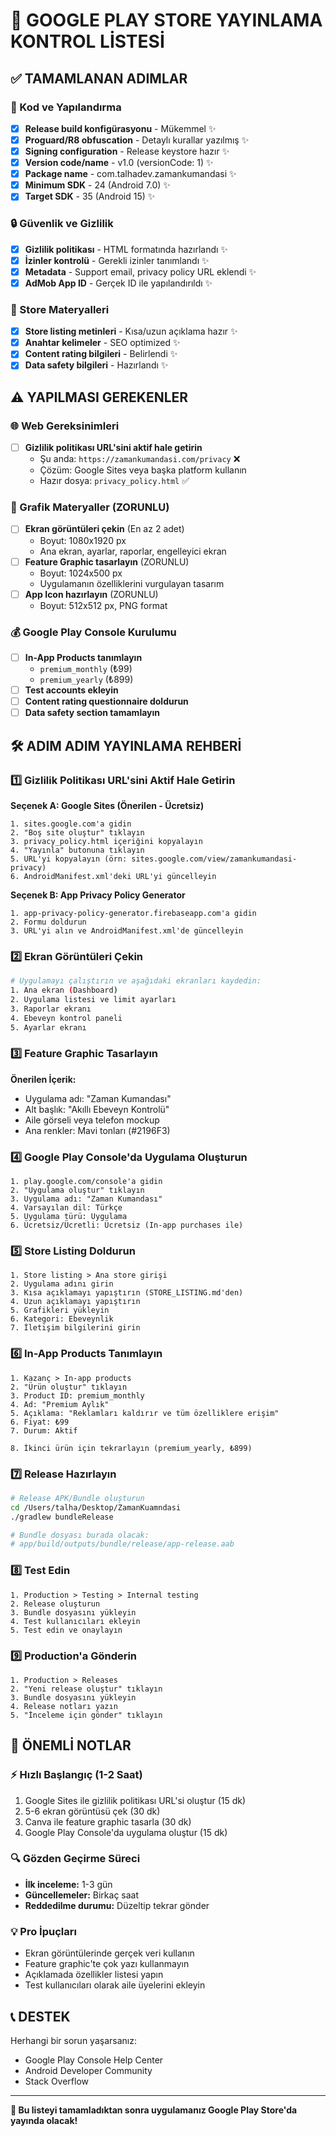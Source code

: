 # 🚀 GOOGLE PLAY STORE YAYINLAMA KONTROL LİSTESİ

## ✅ TAMAMLANAN ADIMLAR

### 📱 Kod ve Yapılandırma
- [x] **Release build konfigürasyonu** - Mükemmel ✨
- [x] **Proguard/R8 obfuscation** - Detaylı kurallar yazılmış ✨
- [x] **Signing configuration** - Release keystore hazır ✨
- [x] **Version code/name** - v1.0 (versionCode: 1) ✨
- [x] **Package name** - com.talhadev.zamankumandasi ✨
- [x] **Minimum SDK** - 24 (Android 7.0) ✨
- [x] **Target SDK** - 35 (Android 15) ✨

### 🔒 Güvenlik ve Gizlilik  
- [x] **Gizlilik politikası** - HTML formatında hazırlandı ✨
- [x] **İzinler kontrolü** - Gerekli izinler tanımlandı ✨
- [x] **Metadata** - Support email, privacy policy URL eklendi ✨
- [x] **AdMob App ID** - Gerçek ID ile yapılandırıldı ✨

### 📄 Store Materyalleri
- [x] **Store listing metinleri** - Kısa/uzun açıklama hazır ✨
- [x] **Anahtar kelimeler** - SEO optimized ✨
- [x] **Content rating bilgileri** - Belirlendi ✨
- [x] **Data safety bilgileri** - Hazırlandı ✨

## ⚠️ YAPILMASI GEREKENLER

### 🌐 Web Gereksinimleri
- [ ] **Gizlilik politikası URL'sini aktif hale getirin**
  - Şu anda: `https://zamankumandasi.com/privacy` ❌
  - Çözüm: Google Sites veya başka platform kullanın
  - Hazır dosya: `privacy_policy.html` ✅

### 🎨 Grafik Materyaller (ZORUNLU)
- [ ] **Ekran görüntüleri çekin** (En az 2 adet)
  - Boyut: 1080x1920 px
  - Ana ekran, ayarlar, raporlar, engelleyici ekran
- [ ] **Feature Graphic tasarlayın** (ZORUNLU)
  - Boyut: 1024x500 px
  - Uygulamanın özelliklerini vurgulayan tasarım
- [ ] **App Icon hazırlayın** (ZORUNLU)
  - Boyut: 512x512 px, PNG format

### 💰 Google Play Console Kurulumu
- [ ] **In-App Products tanımlayın**
  - `premium_monthly` (₺99)
  - `premium_yearly` (₺899)
- [ ] **Test accounts ekleyin**
- [ ] **Content rating questionnaire doldurun**
- [ ] **Data safety section tamamlayın**

## 🛠️ ADIM ADIM YAYINLAMA REHBERİ

### 1️⃣ Gizlilik Politikası URL'sini Aktif Hale Getirin

**Seçenek A: Google Sites (Önerilen - Ücretsiz)**
```
1. sites.google.com'a gidin
2. "Boş site oluştur" tıklayın  
3. privacy_policy.html içeriğini kopyalayın
4. "Yayınla" butonuna tıklayın
5. URL'yi kopyalayın (örn: sites.google.com/view/zamankumandasi-privacy)
6. AndroidManifest.xml'deki URL'yi güncelleyin
```

**Seçenek B: App Privacy Policy Generator**
```
1. app-privacy-policy-generator.firebaseapp.com'a gidin
2. Formu doldurun
3. URL'yi alın ve AndroidManifest.xml'de güncelleyin
```

### 2️⃣ Ekran Görüntüleri Çekin

```bash
# Uygulamayı çalıştırın ve aşağıdaki ekranları kaydedin:
1. Ana ekran (Dashboard)
2. Uygulama listesi ve limit ayarları  
3. Raporlar ekranı
4. Ebeveyn kontrol paneli
5. Ayarlar ekranı
```

### 3️⃣ Feature Graphic Tasarlayın

**Önerilen İçerik:**
- Uygulama adı: "Zaman Kumandası"
- Alt başlık: "Akıllı Ebeveyn Kontrolü"
- Aile görseli veya telefon mockup
- Ana renkler: Mavi tonları (#2196F3)

### 4️⃣ Google Play Console'da Uygulama Oluşturun

```
1. play.google.com/console'a gidin
2. "Uygulama oluştur" tıklayın
3. Uygulama adı: "Zaman Kumandası"
4. Varsayılan dil: Türkçe
5. Uygulama türü: Uygulama
6. Ücretsiz/Ücretli: Ücretsiz (In-app purchases ile)
```

### 5️⃣ Store Listing Doldurun

```
1. Store listing > Ana store girişi
2. Uygulama adını girin
3. Kısa açıklamayı yapıştırın (STORE_LISTING.md'den)
4. Uzun açıklamayı yapıştırın  
5. Grafikleri yükleyin
6. Kategori: Ebeveynlik
7. İletişim bilgilerini girin
```

### 6️⃣ In-App Products Tanımlayın

```
1. Kazanç > In-app products
2. "Ürün oluştur" tıklayın
3. Product ID: premium_monthly
4. Ad: "Premium Aylık"
5. Açıklama: "Reklamları kaldırır ve tüm özelliklere erişim"
6. Fiyat: ₺99
7. Durum: Aktif

8. İkinci ürün için tekrarlayın (premium_yearly, ₺899)
```

### 7️⃣ Release Hazırlayın

```bash
# Release APK/Bundle oluşturun
cd /Users/talha/Desktop/ZamanKuamndasi
./gradlew bundleRelease

# Bundle dosyası burada olacak:
# app/build/outputs/bundle/release/app-release.aab
```

### 8️⃣ Test Edin

```
1. Production > Testing > Internal testing
2. Release oluşturun
3. Bundle dosyasını yükleyin
4. Test kullanıcıları ekleyin
5. Test edin ve onaylayın
```

### 9️⃣ Production'a Gönderin

```
1. Production > Releases
2. "Yeni release oluştur" tıklayın
3. Bundle dosyasını yükleyin
4. Release notları yazın
5. "İnceleme için gönder" tıklayın
```

## 🎯 ÖNEMLİ NOTLAR

### ⚡ Hızlı Başlangıç (1-2 Saat)
1. Google Sites ile gizlilik politikası URL'si oluştur (15 dk)
2. 5-6 ekran görüntüsü çek (30 dk) 
3. Canva ile feature graphic tasarla (30 dk)
4. Google Play Console'da uygulama oluştur (15 dk)

### 🔍 Gözden Geçirme Süreci
- **İlk inceleme:** 1-3 gün
- **Güncellemeler:** Birkaç saat
- **Reddedilme durumu:** Düzeltip tekrar gönder

### 💡 Pro İpuçları
- Ekran görüntülerinde gerçek veri kullanın
- Feature graphic'te çok yazı kullanmayın
- Açıklamada özellikler listesi yapın
- Test kullanıcıları olarak aile üyelerini ekleyin

## 📞 DESTEK

Herhangi bir sorun yaşarsanız:
- Google Play Console Help Center
- Android Developer Community
- Stack Overflow

---

**🎉 Bu listeyi tamamladıktan sonra uygulamanız Google Play Store'da yayında olacak!**
